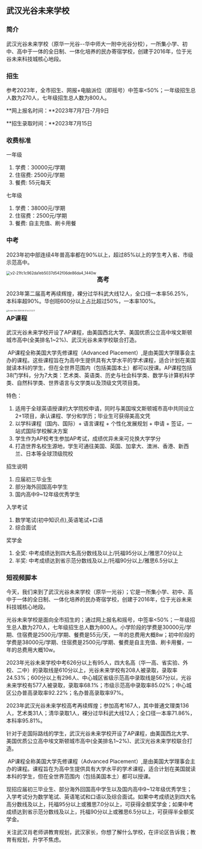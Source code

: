 ## 武汉光谷未来学校

### 简介

​		武汉光谷未来学校（原华一光谷--华中师大一附中光谷分校），一所集小学、初中、高中于一体的全日制、一体化培养的民办寄宿学校，创建于2016年，位于光谷未来科技城核心地段。

### 招生

​		参考2023年，全市招生、网报+电脑派位（即摇号）中签率<50%；一年级招生总人数为270人，七年级招生总人数为800人。

**网上报名时间：**2023年7月7日-7月9日

**招生录取时间：**2023年7月15日

### 收费标准

一年级

1. 学费：30000元/学期
2. 住宿费: 2500元/学期
3. 餐费: 55元每天

七年级

1. 学费：38000元/学期
2. 住宿费：2500元/学期
3. 餐费: 自主充值、刷卡用餐

### 中考

2023年初中部连续4年普高率都在90%以上，超过85%以上的学生考入省、市级示范高中。

<img src="https://pic1.zhimg.com/80/v2-21fc1c962da1eb5037d542f06de86da4_1440w.webp" alt="v2-21fc1c962da1eb5037d542f06de86da4_1440w" style="zoom:70%;" align="left"/>

### 高考

2023年第二届高考再续辉煌，裸分过华科武大线12人，全口径一本率56.25%，本科率超90%。华创班600分以上占比超过50%，一本率100%。

<img src="/Users/xiaozhongwen/Library/Application Support/typora-user-images/Screen Shot 2024-04-07 at 21.32.17.png" alt="Screen Shot 2024-04-07 at 21.32.17" style="zoom:30%;" align="left" />

### AP课程

​		武汉光谷未来学校开设了AP课程，由美国西北大学、美国优质公立高中埃文斯顿城市高中(全美排名1~2%)、武汉光谷未来学校联合打造。

​		AP课程全称美国大学先修课程（Advanced Placement）,是由美国大学理事会主办的课程。这些课程旨在为高中生提供具有大学水平的学术课程，适合计划在美国就读本科的学生，但在全世界范围内（包括美国本土）都可以授课。AP课程包括38门学科，分为7大类：艺术类、英语类、历史与社会科学类、数学与计算机科学类、自然科学类、世界语言与文学类以及顶级文凭项目类。

特色：

1. 适用于全球英语授课的大学院校申请，同时与美国埃文斯顿城市高中共同设立2+1项目，承认课程、学分和学历；毕业生可获得美高文凭
2. 以学科课程（国内、国际）+ 语言课程 + 个性化发展规划 + 申请 + 签证，一站式国际学校解决方案
3. 学生作为AP校考生参加AP考试，成绩优异未来可兑换大学学分
4. 打造世界名校生源地，学生可通往美国、英国、加拿大、澳洲、香港、新西兰、日本等全球顶级院校

招生说明

1. 应届初三毕业生
2. 部分海外回国高中学生
3. 国内高中9~12年级优秀学生

入学考试

1. 数学笔试(初中知识点),英语笔试+口语
2. 综合面试

奖学金

1. 全奖: 中考成绩达到四大名高分数线及以上/托福95分以上/雅思7.0分以上
2. 半奖: 中考成绩达到省示范分数线及以上/托福90分以上/雅思6.5分以上

### 短视频脚本

​	今天，我们来到了武汉光谷未来学校（原华一光谷）；它是一所集小学、初中、高中于一体的全日制、一体化培养的民办寄宿学校，创建于2016年，位于光谷未来科技城核心地段。

​	光谷未来学校是面向全市招生的；通过网上报名和摇号，中签率<50%；一年级招生总人数为270人，七年级招生总人数为800人。小学阶段的学费是30000元/学期、住宿费是2500元/学期、餐费是55元/天，一年的总费用大概8w；初中阶段的学费是38000元/学期、住宿费是2500元/学期、餐费是自主充值、刷卡用餐，一年的总费用大概10w。

​	2023年光谷未来学校中考626分以上有95人，四大名高（华一高、省实验、外校、二中）的录取线是610分以上，光谷未来学校有208人被录取，录取率24.53%；600分以上有296人、中心城区省级示范高中录取线是567分以，光谷未来学校有577人被录取，录取率68.1%；市级示范高中录取率85.02%；中心城区公办普高录取率92.22%；名办普高录取率97%。

​	2023年武汉光谷未来学校高考再续辉煌；参加高考167人，其中普通文理类136人，艺术类31人；清华录取1人，裸分过华科武大线12人；全口径一本率71.86%，本科率95.81%。

​	针对于走国际路线的学生，武汉光谷未来学校开设了AP课程，由美国西北大学、美国优质公立高中埃文斯顿城市高中(全美排名1~2%)、武汉光谷未来学校联合打造。

​	AP课程全称美国大学先修课程（Advanced Placement）,是由美国大学理事会主办的课程。课程旨在为高中生提供具有大学水平的学术课程，适合计划在美国就读本科的学生，但在全世界范围内（包括美国本土）都可以授课。

​	现招应届初三毕业生、部分海外回国高中学生以及国内高中9~12年级优秀学生；入学考试分为数学笔试、英语笔试和口语以及综合面试。如果中考成绩达到四大名高分数线及以上，托福95分以上或雅思7.0分以上，可获得全额奖学金；如果中考成绩达到省示范分数线及以上，托福90分以上或雅思6.5分以上，可获得半全额奖学金。

​	关注武汉肖老师讲教育规划，武汉家长，你想了解什么学校，在评论区告诉我；教育有规划，升学不焦虑。

